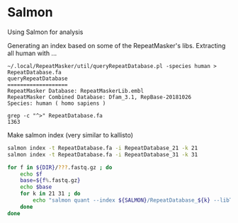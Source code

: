 
#	Salmon


Using Salmon for analysis


Generating an index based on some of the RepeatMasker's libs. Extracting all human with ...


```
~/.local/RepeatMasker/util/queryRepeatDatabase.pl -species human > RepeatDatabase.fa
queryRepeatDatabase
===================
RepeatMasker Database: RepeatMaskerLib.embl
RepeatMasker Combined Database: Dfam_3.1, RepBase-20181026
Species: human ( homo sapiens )

grep -c "^>" RepeatDatabase.fa
1363
```



Make salmon index (very similar to kallisto)

```BASH
salmon index -t RepeatDatabase.fa -i RepeatDatabase_21 -k 21
salmon index -t RepeatDatabase.fa -i RepeatDatabase_31 -k 31
```




```BASH
for f in ${DIR}/???.fastq.gz ; do
	echo $f
	base=${f%.fastq.gz}
	echo $base
	for k in 21 31 ; do
		echo "salmon quant --index ${SALMON}/RepeatDatabase_${k} --libType A --unmatedReads ${f} --validateMappings -o ${base}.salmon.RepeatDatabase_${k} --threads 8" | qsub -l vmem=16gb -N $(basename $f .fastq.gz)_${k} -l nodes=1:ppn=8
	done
done
```


